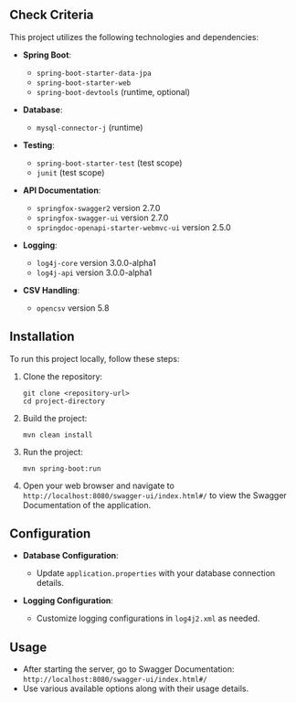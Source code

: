 
## Check Criteria

This project utilizes the following technologies and dependencies:

- **Spring Boot**:
  - `spring-boot-starter-data-jpa`
  - `spring-boot-starter-web`
  - `spring-boot-devtools` (runtime, optional)

- **Database**:
  - `mysql-connector-j` (runtime)

- **Testing**:
  - `spring-boot-starter-test` (test scope)
  - `junit` (test scope)

- **API Documentation**:
  - `springfox-swagger2` version 2.7.0
  - `springfox-swagger-ui` version 2.7.0
  - `springdoc-openapi-starter-webmvc-ui` version 2.5.0

- **Logging**:
  - `log4j-core` version 3.0.0-alpha1
  - `log4j-api` version 3.0.0-alpha1

- **CSV Handling**:
  - `opencsv` version 5.8

## Installation

To run this project locally, follow these steps:

1. Clone the repository:
   ```
   git clone <repository-url>
   cd project-directory
   ```

2. Build the project:
   ```
   mvn clean install
   ```

3. Run the project:
   ```
   mvn spring-boot:run
   ```

4. Open your web browser and navigate to `http://localhost:8080/swagger-ui/index.html#/` to view the Swagger Documentation of the application.

## Configuration

- **Database Configuration**:
  - Update `application.properties` with your database connection details.

- **Logging Configuration**:
  - Customize logging configurations in `log4j2.xml` as needed.

## Usage

- After starting the server, go to Swagger Documentation: `http://localhost:8080/swagger-ui/index.html#/`
- Use various available options along with their usage details.
